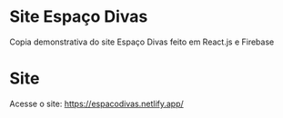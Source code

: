 # Site Espaço Divas

Copia demonstrativa do site Espaço Divas feito em React.js e Firebase

# Site

Acesse o site: https://espacodivas.netlify.app/
